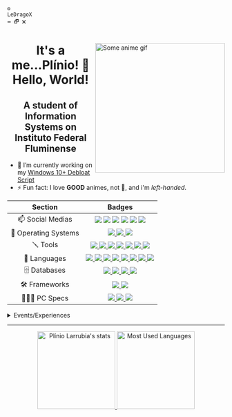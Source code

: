 `⚙️ LeDragoX⠀⠀⠀⠀⠀⠀⠀⠀⠀⠀⠀⠀⠀⠀⠀⠀⠀⠀⠀⠀⠀⠀⠀⠀⠀⠀⠀⠀⠀⠀⠀⠀⠀⠀⠀⠀⠀⠀⠀⠀⠀⠀⠀⠀⠀⠀⠀⠀⠀⠀⠀🗕 🗗 🗙`

<div>
  <a href="#blank">
      <img src="https://static.wikia.nocookie.net/jojoban/images/0/0e/Jotarowithstand_arcade.gif/revision/latest/scale-to-width/360?cb=20180213003908" align="right" title="Some anime gif" width="300px" height="auto" alt="Some anime gif">
  </a>

  <h1 align="center">It's a me...Plínio! 👋 Hello, World!</h1>
  <h2 align="center">A student of Information Systems on Instituto Federal Fluminense</h2>

- 🔭 I’m currently working on my [Windows 10+ Debloat Script](https://github.com/LeDragoX/Win-10-Smart-Debloat-Tools)
- ⚡ Fun fact: I love **GOOD** animes, not 💩, and i'm _left-handed_.
</div>

<div align="center">
<table>
  <thead>
    <tr>
      <th>Section</th>
      <th>Badges</th>
    </tr>
  </thead>
  <tbody>
    <tr>
      <td align="center">📫 Social Medias</td>
      <td align="center">
        <a href="https://gitlab.com/LeDragoX"><img src="https://img.shields.io/badge/GitLab-330F63?style=flat&logo=gitlab&logoColor=white"></a>
        <a href="https://www.linkedin.com/in/plinio-larrubia"><img src="https://img.shields.io/badge/-LinkedIn-blue?style=flat&logo=Linkedin&logoColor=white"></a>
        <a href="mailto:plinio2xd@gmail.com"><img src="https://img.shields.io/badge/-Gmail-c14438?style=flat&logo=Gmail&logoColor=white"></a>
        <a href="https://forum.xda-developers.com/m/ledragox.8006906/"><img src="https://img.shields.io/badge/XDA-Developers-F59812?style=flat&logo=xda-developers&logoColor=white"></a>
        <a href="https://steamcommunity.com/id/ledragox/"><img src="https://img.shields.io/badge/Steam-000000?style=flat&logo=steam&logoColor=white"></a>
        <a href="https://myanimelist.net/profile/LeDragoX"><img src="https://img.shields.io/badge/Myanimelist-2E51A2?style=flat&logo=myanimelist&logoColor=white"></a>
      </td>
    </tr>
    <tr>
      <td align="center">💾 Operating Systems</td>
      <td align="center">
        <a href="#blank">
          <img src="https://img.shields.io/badge/Windows-0078D6?style=flat&logo=windows&logoColor=white">
          <img src="https://img.shields.io/badge/Linux-FFFFFF?style=flat&logo=linux&logoColor=black">
          <img src="https://img.shields.io/badge/Android-3DDC84?style=flat&logo=android&logoColor=white">
        </a>
      </td>
    </tr>
    <tr>
      <td align="center">🪛 Tools</td>
      <td align="center">
        <a href="#blank">
          <img src="https://img.shields.io/badge/Git-F05032?style=flat&logo=git&logoColor=white">
          <img src="https://img.shields.io/badge/Visual_Studio_Code-0078D4?style=flat&logo=visual%20studio%20code&logoColor=white">
          <img src="https://img.shields.io/badge/gimp-5C5543?style=flat&logo=gimp&logoColor=white">
          <img src="https://img.shields.io/badge/Node.js-339933?style=flat&logo=nodedotjs&logoColor=white">
          <img src="https://img.shields.io/badge/Yarn-2C8EBB?style=flat&logo=yarn&logoColor=white">
          <img src="https://img.shields.io/badge/Insomnia-5849be?style=flat&logo=Insomnia&logoColor=white">
          <img src="https://img.shields.io/badge/Beekeper_Studio-FAD83B?style=flat&logo=beekeeper-studio&logoColor=white">
        </a>
      </td>
    </tr>
    <tr>
      <td align="center">🚀 Languages</td>
      <td align="center">
        <a href="#blank">
          <img src="https://img.shields.io/badge/PowerShell-5391FE?style=flat&logo=PowerShell&logoColor=white">
          <img src="https://img.shields.io/badge/Shell_Script-121011?style=flat&logo=linux&logoColor=white">
          <img src="https://img.shields.io/badge/HTML5-E34F26?style=flat&logo=html5&logoColor=white">
          <img src="https://img.shields.io/badge/CSS3-1572B6?style=flat&logo=css3&logoColor=white">
          <img src="https://img.shields.io/badge/JavaScript-F7DF1E?style=flat&logo=javascript&logoColor=black">
          <img src="https://img.shields.io/badge/TypeScript-007ACC?style=flat&logo=typescript&logoColor=white">
          <img src="https://img.shields.io/badge/Python-3776AB?style=flat&logo=python&logoColor=white">
          <img src="https://img.shields.io/badge/Ruby-CC342D?style=flat&logo=ruby&logoColor=white">
        </a>
      </td>
    </tr>
    <tr>
      <td align="center">🗄️ Databases</td>
      <td align="center">
        <a href="#blank">
          <img src="https://img.shields.io/badge/MySQL-00000F?style=flat&logo=mysql&logoColor=white">
          <img src="https://img.shields.io/badge/SQLite-07405E?style=flat&logo=sqlite&logoColor=white">
          <img src="https://img.shields.io/badge/json-5E5C5C?style=flat&logo=json&logoColor=white">
          <img src="https://img.shields.io/badge/CSV-1DF100?style=flat&logo=csv&logoColor=white">
        </a>
      </td>
    </tr>
    <tr>
      <td align="center">🛠️ Frameworks</td>
      <td align="center">
        <a href="#blank">
          <img src="https://img.shields.io/badge/Rails-%23CC0000.svg?style=flat&logo=ruby-on-rails&logoColor=white">
          <img src="https://img.shields.io/badge/Selenium-43B02A?style=flat&logo=Selenium&logoColor=white">
        </a>
      </td>
    </tr>
    <tr>
      <td align="center">👨🏻‍💻 PC Specs</td>
      <td align="center">
        <a href="#blank">
          <img src="https://img.shields.io/badge/AMD-Ryzen_5_1600_(AE)_+_A320M_K-ED1C24?style=flat&logo=amd&logoColor=white">
          <img src="https://img.shields.io/badge/Corsair-16GB_RAM_@3000Mhz-993399?style=flat&logo=corsair&logoColor=white">
          <img src="https://img.shields.io/badge/NVIDIA-GTX1060_6GB-76B900?style=flat&logo=nvidia&logoColor=white">
        </a>
      </td>
    </tr>
  </tbody>
</table>
</div>

<details>
  <summary>Events/Experiences</summary>

### 2021

- Learned Ruby on Rails thanks to <a href="https://treinadev.com.br/" target="_blank"><img src="https://treinadev.com.br/assets/favicon/favicon-a661a9ff4b3971bdf8624c6356c4eafcad2132334c14fb6fa8d1de80d1a592ab.ico" width="25px" style="vertical-align: middle;" /> TreinaDev</a>

</details>

<hr>

<div align="center">
  <a href="#blank">
    <img src="https://github-readme-stats.vercel.app/api?username=ledragox&hide_title&show_icons=true&theme=chartreuse-dark&include_all_commits=true&count_private=true" height="180px" title="Shrek is love 💚" alt="Plínio Larrubia's stats" />
    <img src="https://github-readme-stats.vercel.app/api/top-langs/?username=ledragox&layout=compact&theme=chartreuse-dark&langs_count=8&hide=jupyter%20notebook,java" height="180px" title="Shrek is life 🧬" alt="Most Used Languages" />
  </a>
</div>

<!--
**LeDragoX/LeDragoX** is a ✨ _special_ ✨ repository because its `README.md` (this file) appears on your GitHub profile.

Here are some ideas to get you started:

- 🔭 I’m currently working on ...
- 🌱 I’m currently learning ...
- 👯 I’m looking to collaborate on ...
- 🤔 I’m looking for help with ...
- 💬 Ask me about ...
- 📫 How to reach me: ...
- 😄 Pronouns: ...
- ⚡ Fun fact: ...
-->
